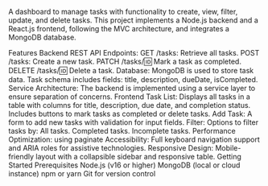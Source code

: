 
A dashboard to manage tasks with functionality to create, view, filter, update, and delete tasks. This project implements a Node.js backend and a React.js frontend, following the MVC architecture, and integrates a MongoDB database.

Features
Backend
REST API Endpoints:
GET /tasks: Retrieve all tasks.
POST /tasks: Create a new task.
PATCH /tasks/:id: Mark a task as completed.
DELETE /tasks/:id: Delete a task.
Database:
MongoDB is used to store task data.
Task schema includes fields: title, description, dueDate, isCompleted.
Service Architecture:
The backend is implemented using a service layer to ensure separation of concerns.
Frontend
Task List:
Displays all tasks in a table with columns for title, description, due date, and completion status.
Includes buttons to mark tasks as completed or delete tasks.
Add Task:
A form to add new tasks with validation for input fields.
Filter:
Options to filter tasks by:
All tasks.
Completed tasks.
Incomplete tasks.
Performance Optimization:
using paginate
Accessibility:
Full keyboard navigation support and ARIA roles for assistive technologies.
Responsive Design:
Mobile-friendly layout with a collapsible sidebar and responsive table.
Getting Started
Prerequisites
Node.js (v16 or higher)
MongoDB (local or cloud instance)
npm or yarn
Git for version control

